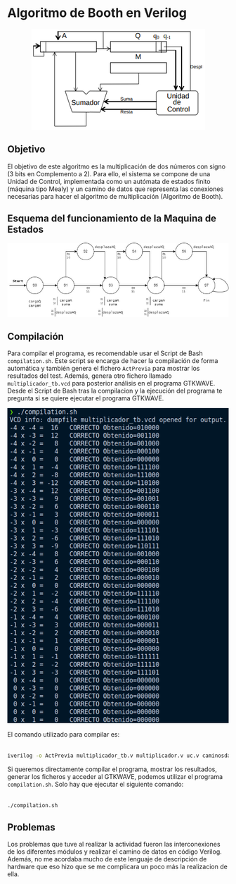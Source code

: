 # Algoritmo de Booth en Verilog
<p align="center">
  <img src="https://github.com/feichay10/Booth-Algorithm-in-Verilog/blob/9eb77ad59fc31fbf3e324f2241417f4a0323431d/assets/Camino%20de%20datos%20del%20Alg%20Booth.png" />
</p>

## Objetivo
El objetivo de este algoritmo es la multiplicación de dos números con signo (3 bits en Complemento a 2). Para ello, el sistema se compone de una Unidad de Control, 
implementada como un autómata de estados finito (máquina tipo Mealy) y un camino de datos que representa las conexiones necesarias para hacer el algoritmo de multiplicación (Algoritmo de Booth).

## Esquema del funcionamiento de la Maquina de Estados
<p align="center">
  <img src="https://github.com/feichay10/Booth-Algorithm-in-Verilog/blob/d177db168d7c8db160f49bb09e13f028b3057ef7/assets/Diagrama%20de%20Estados.jpg" />
</p>

## Compilación
Para compilar el programa, es recomendable usar el Script de Bash `compilation.sh`. Este script se encarga de hacer la compilación de forma automática y también genera el fichero `ActPrevia` para mostrar los resultados del test. Además, genera otro fichero llamado `multiplicador_tb.vcd` para posterior análisis en el programa GTKWAVE. Desde el Script de Bash tras la compilacion y la ejecución del programa te pregunta si se quiere ejecutar el programa GTKWAVE.

<p align="center">
  <img src="https://github.com/feichay10/Booth-Algorithm-in-Verilog/blob/5e2ee1501580a66070a032f487a698850f38aa77/assets/Compilacion.png" />
</p>

El comando utilizado para compilar es:
```bash

iverilog -o ActPrevia multiplicador_tb.v multiplicador.v uc.v caminosdatos.v componentes.v

```
Si queremos directamente compilar el programa, mostrar los resultados, generar los ficheros y acceder al GTKWAVE, podemos utilizar el programa `compilation.sh`. Solo hay que ejecutar el siguiente comando:
```bash

./compilation.sh

```
## Problemas
Los problemas que tuve al realizar la actividad fueron las interconexiones de los diferentes módulos y realizar el camino de datos en código Verilog. Además, no me acordaba mucho de este lenguaje de descripción de hardware que eso hizo que se me complicara un poco más la realizacion de ella. 
